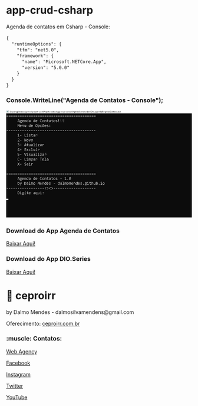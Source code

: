 # app-crud-csharp
Agenda de contatos em Csharp - Console:

```
{
  "runtimeOptions": {
    "tfm": "net5.0",
    "framework": {
      "name": "Microsoft.NETCore.App",
      "version": "5.0.0"
    }
  }
}
```

<h3>Console.WriteLine("Agenda de Contatos - Console");</h3>
<img src="https://github.com/DalmoMendes/app-crud-csharp/blob/master/AgendaContatos.jpg">

<h3>Download do App Agenda de Contatos</h3>
<a href="https://github.com/DalmoMendes/app-crud-csharp/blob/master/Apps/AgendaContatos.zip" target="_blanck">Baixar Aqui!</a>

<h3>Download do App DIO.Series </h3>
<a href="https://github.com/DalmoMendes/app-crud-csharp/blob/master/Apps/Dio.Series.zip" target="_blanck">Baixar Aqui!</a>

# :rocket: ceproirr 
<p>by Dalmo Mendes - dalmosilvamendens@gmail.com</p>
<p>Oferecimento: <a href="https://ceproirr.com.br" target="_blank">ceproirr.com.br</a></p>
<h3>:muscle: Contatos:</h3>

<p>   <a href="https://www.ceproirr.com.br/webagency/" target="_blank">Web Agency</a></p>
<p>   <a href="https://facebook.com/ceproir/" target="_blank">Facebook</a></p>
<p>   <a href="https://instagram.com/ceproirr/" target="_blank">Instagram</a></p>
<p>   <a href="https://twitter.com/ceproirr/" target="_blank">Twitter</a></p>
<p>   <a href="https://www.youtube.com/channel/UC9egIn_Xkg2KFD_55mi_r8w" target="_blank">YouTube</a></p>
